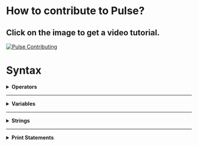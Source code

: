 # How to contribute to Pulse?

## Click on the image to get a video tutorial.

[![Pulse Contributing](https://img.youtube.com/vi/tG_y5o9qkNk/0.jpg)](https://youtu.be/tG_y5o9qkNk)

# Syntax

<details>
  <summary><b>Operators</b></summary>

  ### Arithmetic operators

  1) Addition operator (+):-

  ```console
  1 + 2
  ```
  <b>Result = 3</b>

  2) Subtraction operator (-):-

  ```console
  1 - 2
  ```
  <b>Result = -1</b>

  3) Multiplication operator (*):-

  ```console
  1 * 2
  ```
  <b>Result = 2</b>

  4) Division operator (/):-

  ```console
  1 / 2
  ```
  <b>Result = 0.5</b>

  5) Modulo operator (%):-

  ```console
  1 % 2
  ```
  <b>Result = 1</b>

  6) Power operator (^):-

  ```console
  2 ^ 3
  ```
  <b>Result = 8</b>
  
  ### Relational operator
  
  1) Less than (<):-
  
  ```console
  1 < 2
  ```
  <b>Result = true</b>
  
  2) Greater than (>):-
  
  ```console
  1 > 2
  ```
  <b>Result = false</b>
  
  3) Equal to (==):-
  ```console
  1 == 2
  ```
  <b>Result = false</b>
  
  4) Less than equal to (<=):-
  ```console
  1 <= 2
  ```
  <b>Result = true</b>
  
  5) Greater than equal to (>=):-
  ```console
  1 >= 2
  ```
  <b>Result = false</b>
  
  6) Not equal to (!=):-
  ```console
  1 != 2
  ```
  <b>Result = true</b>
  
  ### Assignment operator
  
  ```console
  a = 1
  ```
  <b>Note: Further details about assignment can be found in the variables section.</b>
  
  ### Logical operator
  
  1) Not operator (!):-
  ```console
  !true
  ```
  <b>Result = false</b>
  
  2) And operator (and):-
  ```console
  (1 < 2) and (3 > 4)
  ```
  <b>Result = false</b>
  
  3) Or operator (or):-
  ```console
  (1 < 2) or (3 > 4)
  ```
  <b>Result = true</b>
  
</details>

<hr />

<details>
  <summary><b>Variables</b></summary>

  ### Declaring a variable

  ```console
  var a
  ```
  <b>Note: Here a is name of variable.</b>

  ### Initializing a variable

  ```console
  var a = 2
  ```
  <b>Note: Here a is name of variable and it gets a value of 2.</b>

  ### Assigning value to a variable

  ```console
  a = 3
  ```
  <b>Note: Here a is name of variable, we also assume here that a is declared earler in the code.</b>
</details>

<hr />

<details>
  <summary><b>Strings</b></summary>
  
  ### Initializing a string variable
  
  ```console
  var a = "Hello"
  ```
  <b>Note: Strings should be enclosed within double quotes (" ") in pulse, single quotes (' ') are not supported yet.</b>
  
  ### String operations
  
  1) String equality:-
  
  ```console
  "hello" == "hello"
  ```
  <b>Result = true</b>
  
  2) String concatenation:-
  ```console
  "hello" + " world"
  ```
  <b>Result = hello world</b>
  
  3) String multiplication:-
  ```console
  "hello" * 2
  ```
  <b>Result = hellohello<b/>
  <br><br>
  <b>Note: The order of the operands is trivial, 2 * "hello" and "hello" * 2 will produce same results.</b>
  
</details>

<hr />

<details>
  <summary>Print Statements</summary>
  
  A very basic hello world code in pulse.
  ```console
  print("Hello World")
  ```
  
</details>
